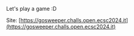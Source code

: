 Let's play a game :D

Site: [https://gosweeper.challs.open.ecsc2024.it](https://gosweeper.challs.open.ecsc2024.it)